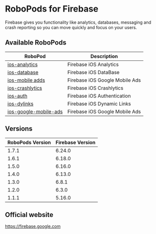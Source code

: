 # RoboPods for Firebase

Firebase gives you functionality like analytics, databases, messaging and crash reporting so you can move quickly and focus on your users.

## Available RoboPods

| RoboPod                                         | Description                         |
|-------------------------------------------------|-------------------------------------|
| [ios-analytics](ios-analytics/)                 | Firebase iOS Analytics              |
| [ios-database](ios-database/)                   | Firebase iOS DataBase               |
| [ios-mobile adds](ios-google-mobile-ads/)       | Firebase iOS Google Mobile Ads      |
| [ios-crashlytics](ios-crashlytics/)             | Firebase iOS Crashlytics            |
| [ios-auth](ios-auth/)                           | Firebase iOS Authentication         |
| [ios-dylinks](ios-dylinks/)                     | Firebase iOS Dynamic Links          |
| [ios-google-mobile-ads](ios-google-mobile-ads/) | Firebase iOS Google Mobile Ads      |


## Versions

| RoboPods Version  | Firebase Version    |
|-------------------|---------------------|
| 1.7.1             | 6.24.0              |
| 1.6.1             | 6.18.0              |
| 1.5.0             | 6.16.0              |
| 1.4.0             | 6.13.0              |
| 1.3.0             | 6.8.1               |
| 1.2.0             | 6.3.0               |
| 1.1.1             | 5.16.0              |

## Official website

https://firebase.google.com

